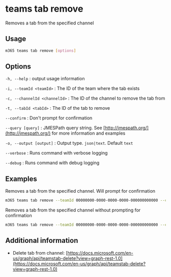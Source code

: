 # teams tab remove

Removes a tab from the specified channel

## Usage

```sh
m365 teams tab remove [options]
```

## Options

`-h, --help`
: output usage information

`-i, --teamId <teamId>`
: The ID of the team where the tab exists

`-c, --channelId <channelId>`
: The ID of the channel to remove the tab from

`-t, --tabId <tabId>`
: The ID of the tab to remove

`--confirm`
: Don't prompt for confirmation

`--query [query]`
: JMESPath query string. See [http://jmespath.org/](http://jmespath.org/) for more information and examples

`-o, --output [output]`
: Output type. `json|text`. Default `text`

`--verbose`
: Runs command with verbose logging

`--debug`
: Runs command with debug logging

## Examples

Removes a tab from the specified channel. Will prompt for confirmation

```sh
m365 teams tab remove --teamId 00000000-0000-0000-0000-000000000000 --channelId 19:00000000000000000000000000000000@thread.skype --tabId 06805b9e-77e3-4b93-ac81-525eb87513b8
```

Removes a tab from the specified channel without prompting for confirmation

```sh
m365 teams tab remove --teamId 00000000-0000-0000-0000-000000000000 --channelId 19:00000000000000000000000000000000@thread.skype --tabId 06805b9e-77e3-4b93-ac81-525eb87513b8 --confirm
```

## Additional information

- Delete tab from channel: [https://docs.microsoft.com/en-us/graph/api/teamstab-delete?view=graph-rest-1.0](https://docs.microsoft.com/en-us/graph/api/teamstab-delete?view=graph-rest-1.0)
